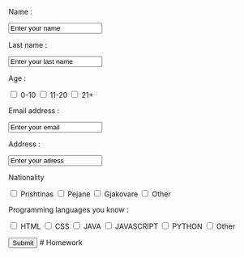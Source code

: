 <DOCTYPE html>
  <html>
    <head>
      <title> Formulari</title>
    </head>
    <body>
      <form>
      <p> Name :</p>
     <input type="text" id="name" name="name" value="Enter your name"><br>
        <p> Last name :</p>
     <input type="text" id="lastname" name="lastname" value="Enter your last name"><br>
        <p> Age :</p>
        <input type="checkbox" id="0-10" name="0-10" value="0-10"> 0-10
        <input type="checkbox" id="11-20" name="11-20" value="11-20"> 11-20
        <input type="checkbox" id="21+" name="21+" value="21+"> 21+
        <p> Email address :</p>
        <input type="text" id="name" name="name" value="Enter your email"><br>
        <p> Address :</p>
        <input type="text" id="name" name="name" value="Enter your adress"><br>
        <p>Nationality</p>
        <input type="checkbox" id="." name="." value="."> Prishtinas
        <input type="checkbox" id="." name="." value="."> Pejane
        <input type="checkbox" id="." name="." value="."> Gjakovare
        <input type="checkbox" id="." name="." value="."> Other
        <p>Programming languages you know :</p>
        <input type="checkbox" id="." name="." value="."> HTML
        <input type="checkbox" id="." name="." value="."> CSS
        <input type="checkbox" id="." name="." value="."> JAVA
        <input type="checkbox" id="." name="." value="."> JAVASCRIPT
        <input type="checkbox" id="." name="." value="."> PYTHON
        <input type="checkbox" id="." name="." value="."> Other
      </form>
      <button type="button">Submit</button>
    </body>
  </html># Homework
